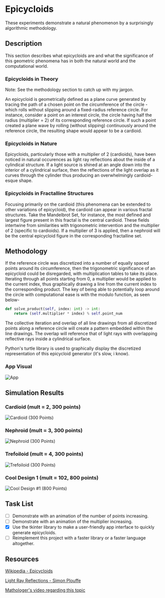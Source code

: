 # Epicycloids

These experiments demonstrate a natural phenomenon by a surprisingly algorithmic methodology.

## Description
This section describes what epicycloids are and what the significance of this geometric phenomena has in both the natural world and the computational world.

### Epicycloids in Theory
Note: See the methodology section to catch up with my jargon.

An epicycloid is geometrically defined as a plane curve generated by tracing the path of a chosen point on the circumference of the circle - which rolls without slipping around a fixed-radius reference circle. For instance, consider a point on an interest circle, the circle having half the radius (multiplier = 2) of its corresponding reference circle. If such a point created a plane wave by rolling (without slipping) continuously around the reference circle, the resulting shape would appear to be a cardioid. 

### Epicycloids in Nature
Epicycloids, particularly those with a multiplier of 2 (cardioids), have been noticed in natural occurences as light ray reflections about the inside of a cylindical structure. If a light source is shined at an angle down into the interior of a cylindrical surface, then the reflections of the light overlap as it curves through the cylinder thus producing an overwhelmingly cardioid-esque shape.
<!-- Demonstrate with a picture oberving this phenomena -->

### Epicycloids in Fractalline Structures
Focusing primarily on the cardioid (this phenomena can be extended to other variations of epicycloid), the cardioid can appear in various fractal structures. Take the Mandelbrot Set, for instance, the most defined and largest figure present in this fractal is the central cardioid. These fields intertwine from similarities with trigonometric intervention and the multiplier of 2 (specific to cardioids). If a multiplier of 3 is applied, then a nephroid will be the central epicycloid figure in the corresponding fractalline set.
<!-- Demonstrate with a mendelbrot set picture, or link to my fractal page -->

## Methodology
If the reference circle was discretized into a number of equally spaced points around its circumference, then the trigonometric significance of an epicycloid could be disregarded, with multiplication tables to take its place. Iterating through all points starting from 0, a multiplier would be applied to the current index, thus graphically drawing a line from the current index to the corresponding product. The key of being able to potentially loop around the circle with computational ease is with the modulo function, as seen below-

```python
def solve_product(self, index: int) -> int:
	return (self.multiplier * index) % self.point_num
```

The collective iteration and overlap of all line drawings from all discretized points along a reference circle will create a pattern embedded within the line drawings. The overlap will reference that of light rays with overlapping reflective rays inside a cylindrical surface.

Python's turtle library is used to graphically display the discretized representation of this epicycloid generator (it's slow, i know). 

### App Visual
![App](etc/app_frontend.png)

## Simulation Results

### Cardioid (mult = 2, 300 points)

![Cardioid (300 Points)](etc/outputs/cardioid.png)

### Nephroid (mult = 3, 300 points)

![Nephroid (300 Points)](etc/outputs/nephroid.png)

### Trefoiloid (mult = 4, 300 points)

![Trefoiloid (300 Points)](etc/outputs/trefoiloid.png)

### Cool Design 1 (mult = 102, 800 points)

![Cool Design #1 (800 Points)](etc/outputs/cool_design1.png)

## Task List
* [ ] Demonstrate with an animation of the number of points increasing.
* [ ] Demonstrate with an animation of the multiplier increasing.
* [X] Use the tkinter library to make a user-friendly app interface to quickly generate epicycloids.
* [ ] Reimplement this project with a faster library or a faster language altogether.

## Resources

[Wikipedia - Epicycloids](https://en.wikipedia.org/wiki/Epicycloid)

[Light Ray Reflections - Simon Plouffe](etc/LightsRaysReflections.pdf)

[Mathologer's video regarding this topic](https://youtu.be/qhbuKbxJsk8)
